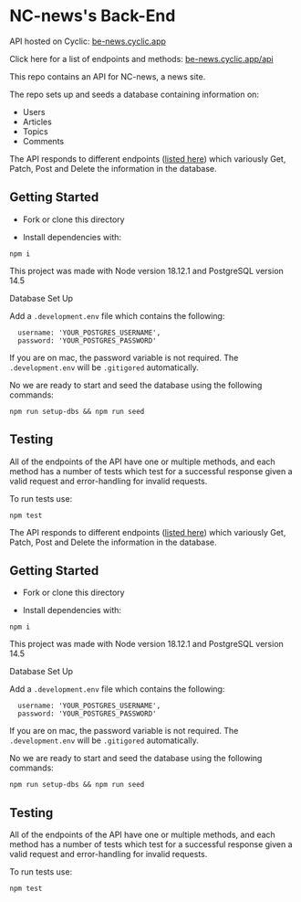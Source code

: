 # NC-news's Back-End

API hosted on Cyclic:
[be-news.cyclic.app](https://be-news.cyclic.app) 

Click here for a list of endpoints and methods:
[be-news.cyclic.app/api](https://be-news.cyclic.app/api)

This repo contains an API for NC-news, a news site.

The repo sets up and seeds a database containing information on:

- Users
- Articles
- Topics
- Comments

The API responds to different endpoints ([listed here](https://be-news.cyclic.app/api)) which variously Get, Patch, Post and Delete the information in the database.

## Getting Started

- Fork or clone this directory

- Install dependencies with:

```
npm i
```

This project was made with Node version 18.12.1 and PostgreSQL version 14.5

Database Set Up

Add a `.development.env` file which contains the following:

```
  username: 'YOUR_POSTGRES_USERNAME',
  password: 'YOUR_POSTGRES_PASSWORD'
```

If you are on mac, the password variable is not required. The `.development.env` will be `.gitigored` automatically.

No we are ready to start and seed the database using the following commands:

```
npm run setup-dbs && npm run seed
```

## Testing

All of the endpoints of the API have one or multiple methods, and each method has a number of tests which test for a successful response given a valid request and error-handling for invalid requests.

To run tests use:

```
npm test
```

The API responds to different endpoints ([listed here](https://be-news.cyclic.app/api)) which variously Get, Patch, Post and Delete the information in the database.

## Getting Started

- Fork or clone this directory

- Install dependencies with:

```
npm i
```
This project was made with Node version 18.12.1 and PostgreSQL version 14.5


Database Set Up


Add a `.development.env` file which contains the following: 

```
  username: 'YOUR_POSTGRES_USERNAME',
  password: 'YOUR_POSTGRES_PASSWORD'
```
If you are on mac, the password variable is not required. The `.development.env` will be `.gitigored` automatically.

No we are ready to start and seed the database using the following commands:

```
npm run setup-dbs && npm run seed
```
## Testing


All of the endpoints of the API have one or multiple methods, and each method has a number of tests which test for a successful response given a valid request and error-handling for invalid requests.

To run tests use:

```
npm test
```

